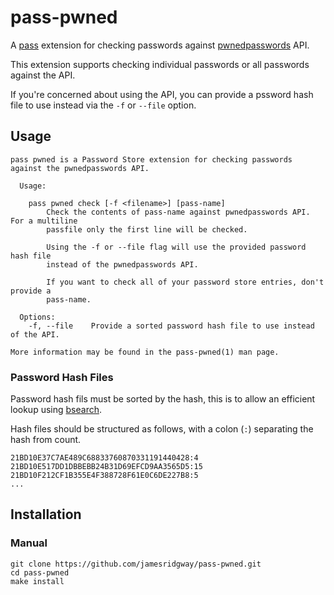 # pass-pwned
A [pass](https://www.passwordstore.org/) extension for checking passwords against [pwnedpasswords](https://www.troyhunt.com/ive-just-launched-pwned-passwords-version-2/) API.

This extension supports checking individual passwords or all passwords against the API.

If you're concerned about using the API, you can provide a pssword hash file to use instead via the `-f` or `--file` option.


## Usage
```
pass pwned is a Password Store extension for checking passwords against the pwnedpasswords API.

  Usage:

    pass pwned check [-f <filename>] [pass-name]
        Check the contents of pass-name against pwnedpasswords API. For a multiline
        passfile only the first line will be checked.

        Using the -f or --file flag will use the provided password hash file
        instead of the pwnedpasswords API.

        If you want to check all of your password store entries, don't provide a
        pass-name.

  Options:
    -f, --file    Provide a sorted password hash file to use instead of the API.

More information may be found in the pass-pwned(1) man page.
```

### Password Hash Files
Password hash fils must be sorted by the hash, this is to allow an efficient lookup using [bsearch](https://www.james-ridgway.co.uk/projects/bsearch).

Hash files should be structured as follows, with a colon (`:`) separating the hash from count.
```
21BD10E37C7AE489C68833760870331191440428:4
21BD10E517DD1DBBEBB24B31D69EFCD9AA3565D5:15
21BD10F212CF1B355E4F388728F61E0C6DE227B8:5
...
```

## Installation

### Manual
```
git clone https://github.com/jamesridgway/pass-pwned.git
cd pass-pwned
make install
```
